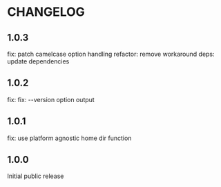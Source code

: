 # CHANGELOG

## 1.0.3

fix: patch camelcase option handling
refactor: remove workaround
deps: update dependencies

## 1.0.2

fix: fix: --version option output

## 1.0.1

fix: use platform agnostic home dir function

## 1.0.0

Initial public release
